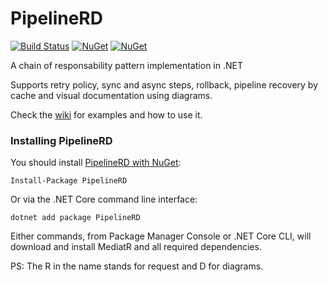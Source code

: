 # PipelineRD

[![Build Status](https://dev.azure.com/eduardosbcabral/PipelineRD/_apis/build/status/eduardosbcabral.pipelineRD?branchName=main)](https://dev.azure.com/eduardosbcabral/PipelineRD/_build/latest?definitionId=1&branchName=main)
[![NuGet](https://img.shields.io/nuget/dt/pipelineRD.svg)](https://www.nuget.org/packages/PipelineRD) 
[![NuGet](https://img.shields.io/nuget/vpre/PipelineRD.svg)](https://www.nuget.org/packages/PipelineRD)

A chain of responsability pattern implementation in .NET

Supports retry policy, sync and async steps, rollback, pipeline recovery by cache and visual documentation using diagrams.

Check the [wiki](https://github.com/eduardosbcabral/pipelineRD/wiki) for examples and how to use it.

### Installing PipelineRD

You should install [PipelineRD with NuGet](https://www.nuget.org/packages/PipelineRD):
 
    Install-Package PipelineRD
    
Or via the .NET Core command line interface:
    
    dotnet add package PipelineRD
    
Either commands, from Package Manager Console or .NET Core CLI, will download and install MediatR and all required dependencies.
    
PS: The R in the name stands for request and D for diagrams.

